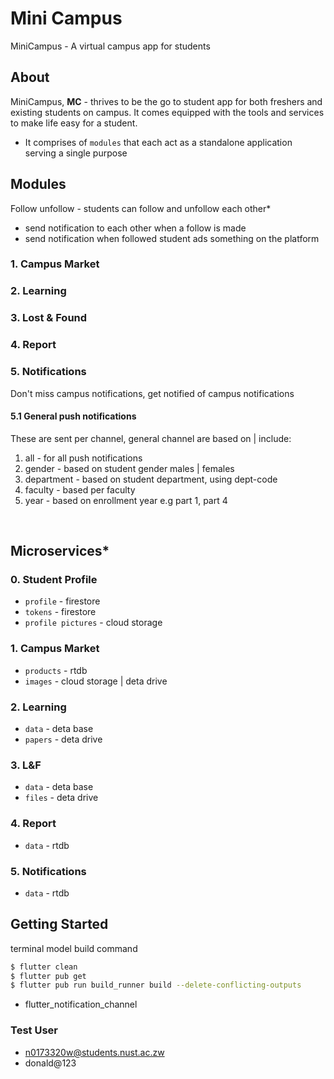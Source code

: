 # Mini Campus

MiniCampus - A virtual campus app for students

## About
MiniCampus, **MC** - thrives to be the go to student app for both freshers and existing students on campus. It comes equipped with the tools and services to make life easy for a student.
- It comprises of `modules` that each act as a standalone application serving a single purpose

## Modules

Follow unfollow - students can follow and unfollow each other*
- send notification to each other when a follow is made
- send notification when followed student ads something on the platform

### 1. Campus Market
### 2. Learning
### 3. Lost & Found
### 4. Report

### 5. Notifications
Don't miss campus notifications, get notified of campus notifications
#### 5.1 General push notifications
These are sent per channel, general channel are based on | include:
1. all - for all push notifications
2. gender - based on student gender males | females
3. department - based on student department, using dept-code
4. faculty - based per faculty
5. year - based on enrollment year e.g part 1, part 4

 
<br>

## Microservices*
### 0. Student Profile
- `profile` - firestore
- `tokens` - firestore
- `profile pictures` - cloud storage

### 1. Campus Market
- `products` - rtdb
- `images` - cloud storage | deta drive

### 2. Learning
- `data` - deta base
- `papers` - deta drive

### 3. L&F
- `data` - deta base
- `files` - deta drive

### 4. Report
- `data` - rtdb

### 5. Notifications
- `data` - rtdb


## Getting Started

terminal model build command
```bash
$ flutter clean
$ flutter pub get
$ flutter pub run build_runner build --delete-conflicting-outputs
```

* flutter_notification_channel

### Test User
- n0173320w@students.nust.ac.zw
- donald@123